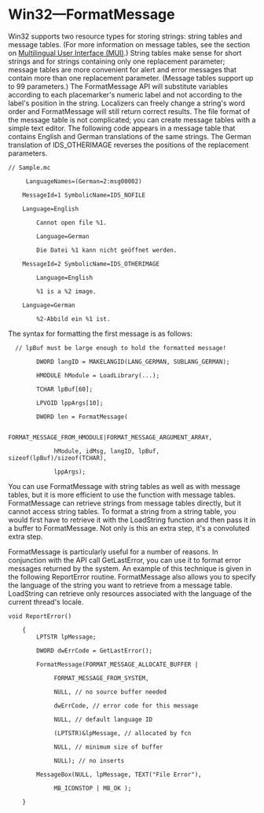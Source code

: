 

# Win32—FormatMessage

Win32 supports two resource types for storing strings: string tables and message tables. (For more information on message tables, see the section on [Multilingual User Interface (MUI)](https://msdn.microsoft.com/globalization/mt643131).) String tables make sense for short strings and for strings containing only one replacement parameter; message tables are more convenient for alert and error messages that contain more than one replacement parameter. (Message tables support up to 99 parameters.) The FormatMessage API will substitute variables according to each placemarker's numeric label and not according to the label's position in the string. Localizers can freely change a string's word order and FormatMessage will still return correct results. The file format of the message table is not complicated; you can create message tables with a simple text editor. The following code appears in a message table that contains English and German translations of the same strings. The German translation of IDS\_OTHERIMAGE reverses the positions of the replacement parameters.

``` {style="FONT-FAMILY: Consolas, Courier, monospace; MARGIN-LEFT: 30px" xmlns=""}
// Sample.mc

     LanguageNames=(German=2:msg00002)

    MessageId=1 SymbolicName=IDS_NOFILE

    Language=English

        Cannot open file %1.

        Language=German

        Die Datei %1 kann nicht geöffnet werden.

    MessageId=2 SymbolicName=IDS_OTHERIMAGE

        Language=English

        %1 is a %2 image.

    Language=German

        %2-Abbild ein %1 ist.
```

The syntax for formatting the first message is as follows:

``` {style="FONT-FAMILY: Consolas, Courier, monospace; MARGIN-LEFT: 30px" xmlns=""}
  // lpBuf must be large enough to hold the formatted message!

        DWORD langID = MAKELANGID(LANG_GERMAN, SUBLANG_GERMAN);

        HMODULE hModule = LoadLibrary(...);

        TCHAR lpBuf[60];

        LPVOID lppArgs[10];

        DWORD len = FormatMessage(

             FORMAT_MESSAGE_FROM_HMODULE|FORMAT_MESSAGE_ARGUMENT_ARRAY,

             hModule, idMsg, langID, lpBuf, sizeof(lpBuf)/sizeof(TCHAR),

             lppArgs);
```

You can use FormatMessage with string tables as well as with message tables, but it is more efficient to use the function with message tables. FormatMessage can retrieve strings from message tables directly, but it cannot access string tables. To format a string from a string table, you would first have to retrieve it with the LoadString function and then pass it in a buffer to FormatMessage. Not only is this an extra step, it's a convoluted extra step.

FormatMessage is particularly useful for a number of reasons. In conjunction with the API call GetLastError, you can use it to format error messages returned by the system. An example of this technique is given in the following ReportError routine. FormatMessage also allows you to specify the language of the string you want to retrieve from a message table. LoadString can retrieve only resources associated with the language of the current thread's locale.

``` {style="FONT-FAMILY: Consolas, Courier, monospace; MARGIN-LEFT: 30px" xmlns=""}
void ReportError()
 
    {
        LPTSTR lpMessage;

        DWORD dwErrCode = GetLastError();

        FormatMessage(FORMAT_MESSAGE_ALLOCATE_BUFFER |

             FORMAT_MESSAGE_FROM_SYSTEM,

             NULL, // no source buffer needed

             dwErrCode, // error code for this message

             NULL, // default language ID

             (LPTSTR)&lpMessage, // allocated by fcn

             NULL, // minimum size of buffer

             NULL); // no inserts

        MessageBox(NULL, lpMessage, TEXT("File Error"), 

             MB_ICONSTOP | MB_OK );

    }
```


